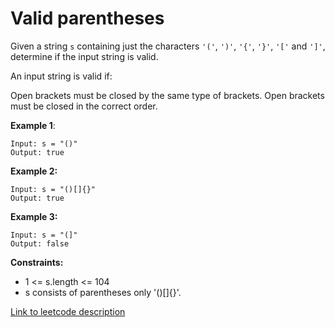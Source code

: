 # Valid parentheses
Given a string ```s``` containing just the characters ```'('```, ```')'```, ```'{'```, ```'}'```, ```'['``` and ```']'```, determine if the input string is valid.

An input string is valid if:

Open brackets must be closed by the same type of brackets.
Open brackets must be closed in the correct order.
 

**Example 1**:
```
Input: s = "()"
Output: true
```
**Example 2:**
```
Input: s = "()[]{}"
Output: true
```
**Example 3:**
```
Input: s = "(]"
Output: false
``` 

**Constraints:**

* 1 <= s.length <= 104
* s consists of parentheses only '()[]{}'.

[Link to leetcode description](https://leetcode.com/problems/valid-parentheses/)
